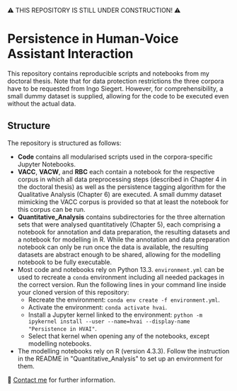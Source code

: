 ⚠️ THIS REPOSITORY IS STILL UNDER CONSTRUCTION! ⚠️

# Persistence in Human-Voice Assistant Interaction

This repository contains reproducible scripts and notebooks from my doctoral thesis. Note that for data protection restrictions the three corpora have to be requested from Ingo Siegert. However, for comprehensibility, a small dummy dataset is supplied, allowing for the code to be executed even without the actual data.

## Structure

The repository is structured as follows:

- **Code** contains all modularised scripts used in the corpora-specific Jupyter Notebooks.
- **VACC**, **VACW**, and **RBC** each contain a notebook for the respective corpus in which all data preprocessing steps (described in Chapter 4 in the doctoral thesis) as well as the persistence tagging algorithm for the Qualitative Analysis (Chapter 6) are executed. A small dummy dataset mimicking the VACC corpus is provided so that at least the notebook for this corpus can be run. 
- **Quantitative_Analysis** contains subdirectories for the three alternation sets that were analysed quantitatively (Chapter 5), each comprising a notebook for annotation and data preparation, the resulting datasets and a notebook for modelling in R. While the annotation and data preparation notebook can only be run once the data is available, the resulting datasets are abstract enough to be shared, allowing for the modelling notebook to be fully executable.
- Most code and notebooks rely on Python 13.3. `environment.yml` can be used to recreate a `conda` environment including all needed packages in the correct version. Run the following lines in your command line inside your cloned version of this repository:
    - Recreate the environment: `conda env create -f environment.yml`.
    - Activate the environment: `conda activate hvai`.
    - Install a Jupyter kernel linked to the environment: `python -m ipykernel install --user --name=hvai --display-name "Persistence in HVAI"`.
    - Select that kernel when opening any of the notebooks, except modelling notebooks.
- The modelling notebooks rely on R (version 4.3.3). Follow the instruction in the README in "Quantitative_Analysis" to set up an environment for them.

📮 [Contact me](mailto:mail@yfrommherz.ch) for further information.

